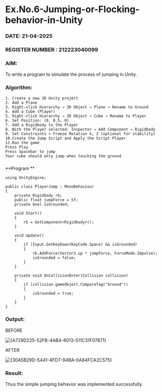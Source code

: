 # Ex.No.6-Jumping-or-Flocking-behavior-in-Unity
### DATE:  21-04-2025                                                                        
### REGISTER NUMBER : 212223040099
### AIM: 
To write a program to simulate the process of jumping in Unity.
### Algorithm:
```
1. Create a new 3D Unity project
2. Add a Plane
3. Right-click Hierarchy → 3D Object → Plane → Rename to Ground
4. Add a Cube (Player)
5. Right-click Hierarchy → 3D Object → Cube → Rename to Player
6. Set Position: (0, 0.5, 0)
7. Add a Rigidbody to the Player
8. With the Player selected: Inspector → Add Component → Rigidbody
9. Set Constraints > Freeze Rotation X, Z (optional for stability)
10.Create the Jump Script and Apply the Script Player
11.Run the game
Press Play
Press Spacebar to jump
Your cube should only jump when touching the ground
```
###
**Program **
```
using UnityEngine;

public class PlayerJump : MonoBehaviour
{
    private Rigidbody rb;
    public float jumpForce = 5f;
    private bool isGrounded;

    void Start()
    {
        rb = GetComponent<Rigidbody>();
    }

    void Update()
    {
        if (Input.GetKeyDown(KeyCode.Space) && isGrounded)
        {
            rb.AddForce(Vector3.up * jumpForce, ForceMode.Impulse);
            isGrounded = false;
        }
    }

    private void OnCollisionEnter(Collision collision)
    {
        if (collision.gameObject.CompareTag("Ground"))
        {
            isGrounded = true;
        }
    }
}
```
### Output:

BEFORE

![{A729D225-52FB-4AB4-8013-511C31F07871}](https://github.com/user-attachments/assets/a9d8c166-4adf-4259-a0ff-90e281340559)



AFTER


![{30A5B29D-5441-4FD7-94BA-0A84FCA2C575}](https://github.com/user-attachments/assets/9e95c8f7-88be-43ef-ae8e-0d25e3bfad74)






### Result:
Thus the simple jumping behavior was implemented successfully.
